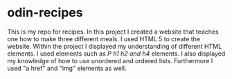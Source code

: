 # odin-recipes
This is my repo for recipes.
In this project I created a website that teaches one how to make three different meals.
I used HTML 5 to create the website.
Within the project I displayed my understanding of different HTML elements.
I used elements such as *P h1 h2 and h4* elements.
I also displayed my knowledge of how to use unordered and ordered lists.
Furthermore I used "a href" and "img" elements as well.
